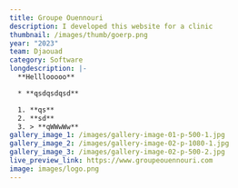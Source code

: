 ```yaml
---
title: Groupe Ouennouri
description: I developed this website for a clinic
thumbnail: /images/thumb/goerp.png
year: "2023"
team: Djaouad
category: Software
longdescription: |-
  **Helllooooo**

  * **qsdqsdqsd**

  1. **qs**
  2. **sd**
  3. > **qWWwWw**
gallery_image_1: /images/gallery-image-01-p-500-1.jpg
gallery_image_2: /images/gallery-image-02-p-1080-1.jpg
gallery_image_3: /images/gallery-image-02-p-500-2.jpg
live_preview_link: https://www.groupeouennouri.com
image: images/logo.png
---
```

